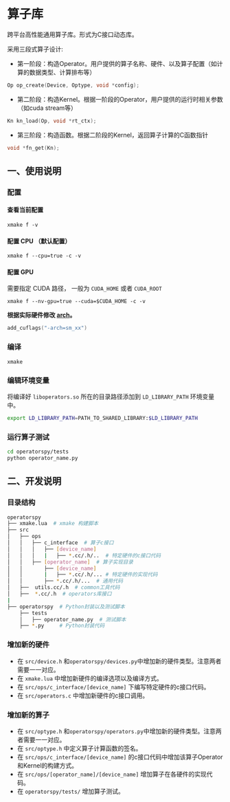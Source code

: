 ﻿# 算子库

跨平台高性能通用算子库。形式为C接口动态库。

采用三段式算子设计:

- 第一阶段：构造Operator。用户提供的算子名称、硬件、以及算子配置（如计算的数据类型、计算排布等）

```C
Op op_create(Device, Optype, void *config);
```

- 第二阶段：构造Kernel。根据一阶段的Operator，用户提供的运行时相关参数（如cuda stream等）

```C
Kn kn_load(Op, void *rt_ctx);
```

- 第三阶段：构造函数。根据二阶段的Kernel，返回算子计算的C函数指针

```C
void *fn_get(Kn);
```

## 一、使用说明

### 配置

#### 查看当前配置

```xmake
xmake f -v
```

#### 配置 CPU （默认配置）

```xmake
xmake f --cpu=true -c -v
```

#### 配置 GPU

需要指定 CUDA 路径， 一般为 `CUDA_HOME` 或者 `CUDA_ROOT`

```xmake
xmake f --nv-gpu=true --cuda=$CUDA_HOME -c -v
```

**根据实际硬件修改 [arch](/xmake.lua#L32)。**

```lua
add_cuflags("-arch=sm_xx")
```

### 编译

```xmake
xmake
```

### 编辑环境变量

将编译好 `liboperators.so` 所在的目录路径添加到 `LD_LIBRARY_PATH` 环境变量中。

```bash
export LD_LIBRARY_PATH=PATH_TO_SHARED_LIBRARY:$LD_LIBRARY_PATH
```

### 运行算子测试

```bash
cd operatorspy/tests
python operator_name.py 
```

## 二、开发说明

### 目录结构

```bash
operatorspy
├── xmake.lua  # xmake 构建脚本
├── src
│   ├── ops
│   │   ├── c_interface  # 算子c接口
│   │   │   ├── [device_name]
│   │   │   |   ├── *.cc/.h/..  # 特定硬件的c接口代码
│   │   ├── [operator_name]  # 算子实现目录
│   │       ├── [device_name]
│   │       |   ├── *.cc/.h/... # 特定硬件的实现代码
│   │       ├── *.cc/.h/...  # 通用代码
│   ├──  utils.cc/.h  # common工具代码
│   ├──  *.cc/.h  # operators库接口
|
├── operatorspy  # Python封装以及测试脚本
    ├── tests    
    │   ├── operator_name.py  # 测试脚本
    ├── *.py     # Python封装代码
```

### 增加新的硬件

- 在 `src/device.h` 和`operatorspy/devices.py`中增加新的硬件类型。注意两者需要一一对应。
- 在 `xmake.lua` 中增加新硬件的编译选项以及编译方式。
- 在 `src/ops/c_interface/[device_name]` 下编写特定硬件的c接口代码。
- 在 `src/operators.c` 中增加新硬件的c接口调用。

### 增加新的算子

- 在 `src/optype.h` 和`operatorspy/operators.py`中增加新的硬件类型。注意两者需要一一对应。
- 在 `src/optype.h` 中定义算子计算函数的签名。
- 在 `src/ops/c_interface/[device_name]` 的c接口代码中增加该算子Operator和Kernel的构建方式。
- 在 `src/ops/[operator_name]/[device_name]` 增加算子在各硬件的实现代码。
- 在 `operatorspy/tests/` 增加算子测试。
